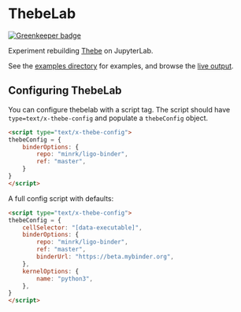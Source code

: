# ThebeLab

[![Greenkeeper badge](https://badges.greenkeeper.io/minrk/thebelab.svg)](https://greenkeeper.io/)

Experiment rebuilding [Thebe](https://github.com/oreillymedia/thebe) on JupyterLab.

See the [examples directory](examples/) for examples, and browse the
[live output](https://minrk.github.io/thebelab/).

## Configuring ThebeLab

You can configure thebelab with a script tag.
The script should have `type=text/x-thebe-config`
and populate a `thebeConfig` object.

```html
<script type="text/x-thebe-config">
thebeConfig = {
    binderOptions: {
        repo: "minrk/ligo-binder",
        ref: "master",
    }
}
</script>
```

A full config script with defaults:

```html
<script type="text/x-thebe-config">
thebeConfig = {
    cellSelector: "[data-executable]",
    binderOptions: {
        repo: "minrk/ligo-binder",
        ref: "master",
        binderUrl: "https://beta.mybinder.org",
    },
    kernelOptions: {
        name: "python3",
    },
}
</script>
```

